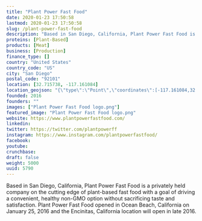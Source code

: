 ```yaml
---
title: "Plant Power Fast Food"
date: 2020-01-23 17:50:58
lastmod: 2020-01-23 17:50:58
slug: /plant-power-fast-food
description: "Based in San Diego, California, Plant Power Fast Food is a privately held company on the cutting edge of plant-based fast food with a goal of driving a convenient, healthy non-GMO option without sacrificing taste and satisfaction. Plant Power Fast Food opened in Ocean Beach, California on January 25, 2016 and the Encinitas, California location will open in late 2016."
proteins: [Plant-Based]
products: [Meat]
business: [Production]
finance_type: []
country: "United States"
country_code: "US"
city: "San Diego"
postal_code: "92101"
location: [32.715738, -117.161084]
location_geojson: "{\"type\":\"Point\",\"coordinates\":[-117.161084,32.715738]}"
founded: 2016
founders: ""
images: ["Plant Power Fast Food logo.png"]
featured_image: "Plant Power Fast Food logo.png"
website: https://www.plantpowerfastfood.com/
linkedin: 
twitter: https://twitter.com/plantpowerff
instagram: https://www.instagram.com/plantpowerfastfood/
facebook: 
youtube: 
crunchbase: 
draft: false
weight: 5000
uuid: 5790
---
```

Based in San Diego, California, Plant Power Fast Food is a privately held company on the cutting edge of plant-based fast food with a goal of driving a convenient, healthy non-GMO option without sacrificing taste and satisfaction. Plant Power Fast Food opened in Ocean Beach, California on January 25, 2016 and the Encinitas, California location will open in late 2016.
